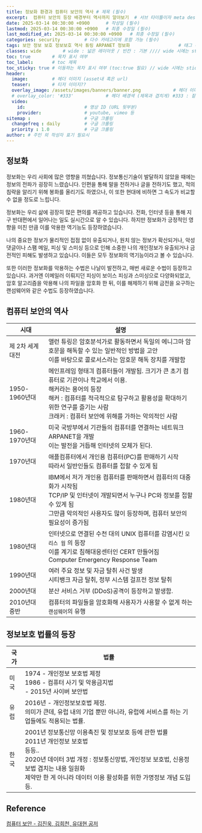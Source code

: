 ```yaml
---
title: 정보화 환경과 컴퓨터 보안의 역사 # 제목 (필수)
excerpt:  컴퓨터 보안의 등장 배경부터 역사까지 알아보기  # 서브 타이틀이자 meta description (필수)
date: 2025-03-14 00:30:00 +0900      # 작성일 (필수)
lastmod: 2025-03-14 00:30:00 +0900   # 최종 수정일 (필수)
last_modified_at: 2025-03-14 00:30:00 +0900   # 최종 수정일 (필수)
categories: security         # 다수 카테고리에 포함 가능 (필수)
tags: 보안 정보 보호 정보보호 역사 튜링 ARPANET 정보화                  # 태그 복수개 가능 (필수)
classes: wide        # wide : 넓은 레이아웃 / 빈칸 : 기본 //// wide 시에는 sticky toc 불가
toc: true        # 목차 표시 여부
toc_label:       # toc 제목
toc_sticky: true # 이동하는 목차 표시 여부 (toc:true 필요) // wide 시에는 sticky toc 불가
header: 
  image:         # 헤더 이미지 (asset내 혹은 url)
  teaser:        # 티저 이미지??
  overlay_image: /assets/images/banners/banner.png            # 헤더 이미지 (제목과 겹치게)
  # overlay_color: '#333'            # 헤더 배경색 (제목과 겹치게) #333 : 짙은 회색 (필수)
  video:
    id:                      # 영상 ID (URL 뒷부분)
    provider:                # youtube, vimeo 등
sitemap :                    # 구글 크롤링
  changefreq : daily         # 구글 크롤링
  priority : 1.0             # 구글 크롤링
author: # 주인 외 작성자 표기 필요시
---
```

<!--postNo: 20250313_002-->

## 정보화  

정보화는 우리 사회에 많은 영향을 끼쳤습니다. 정보통신기술이 발달하지 않았을 때에는 정보의 전파가 굉장히 느렸습니다. 인편을 통해 말을 전하거나 글을 전하기도 했고, 적의 침략을 알리기 위해 봉화를 올리기도 하였으나, 이 또한 현대에 비하면 그 속도가 비교할 수 없을 정도로 느립니다.  

정보화는 우리 삶에 굉장히 많은 편의를 제공하고 있습니다. 전화, 인터넷 등을 통해 지구 반대편에서 일어나는 일도 실시간으로 알 수 있습니다. 하지만 정보화가 긍정적인 영향을 미친 만큼 이를 악용한 역기능도 등장하였습니다.  

나의 중요한 정보가 물리적인 접점 없이 유출되거나, 원치 않는 정보가 확산되거나, 악성 댓글이나 스팸 메일, 피싱 및 스미싱 등으로 인해 소중한 나의 개인정보가 유출되거나 금전적인 피해도 발생하고 있습니다. 이들은 모두 정보화의 역기능이라고 볼 수 있습니다.  

또한 이러한 정보화를 악용하는 수법은 나날이 발전하고, 매번 새로운 수법이 등장하고 있습니다. 과거엔 이메일러 이뤄지던 피싱이 보이스 피싱과 스미싱으로 다양화되었고, 암호 알고리즘을 악용해 나의 파일을 암호화 한 뒤, 이를 해제하기 위해 금전을 요구하는 랜섬웨어와 같은 수법도 등장하였습니다.  


## 컴퓨터 보안의 역사  

|시대|설명|
|---|---|
|제 2차 세계대전|앨런 튜링은 암호분석가로 활동하면서 독일의 에니그마 암호문을 해독할 수 있는 일반적인 방법을 고안<br>이를 바탕으로 콜로서스라는 암호문 해독 장치를 개발함|
|1950-1960년대|메인프레임 형태긔 컴퓨터들이 개발됨. 크기가 큰 초기 컴퓨터로 기관이나 학교에서 이용.<br>해커라는 용어의 등장<br>해커 : 컴퓨터를 적극적으로 탐구하고 활용성을 확대하기 위한 연구를 즐기는 사람<br>크래커 : 컴퓨터 보안에 위해를 가하는 악의적인 사람|
|1960-1970년대|미국 국방부에서 기관들의 컴퓨터를 연결하는 네트워크 ARPANET을 개발<br>이는 발전을 거듭해 인터넷의 모체가 된다.|
|1970년대|애플컴퓨터에서 개인용 컴퓨터(PC)를 판매하기 시작<br>따라서 일반인들도 컴퓨터를 접할 수 있게 됨|
|1980년대|IBM에서 저가 개인용 컴퓨터를 판매하면서 컴퓨터의 대중화가 시작됨<br>TCP/IP 및 인터넷이 개발되면서 누구나 PC와 정보를 접할 수 있게 됨<br>그만큼 악의적인 사용자도 많이 등장하며, 컴퓨터 보안의 필요성이 증가됨|
|1980년대|인터넷으로 연결된 수천 대의 UNIX 컴퓨터를 감염시킨 `모리스 웜` 의 등장<br>이를 계기로 침해대응센터인 CERT 만들어짐<br>Computer Emergency Response Team|
|1990년대|여러 주요 정보 및 자금 탈취 사건 발생<br>시티뱅크 자금 탈취, 정부 시스템 걸프전 정보 탈취|
|2000년대|분산 서비스 거부 (DDoS)공격이 등장하고 발생함.|
|2010년대 중반|컴퓨터의 파일들을 암호화해 사용자가 사용할 수 없게 하는 `랜섬웨어`의 유행|

## 정보보호 법률의 등장  

|국가|법률|
|---|---|
|미국|1974 - 개인정보 보호법 제정<br>1986 - 컴퓨터 사기 및 악용금지법<br>- 2015년 사이버 보안법|
|유럽|2016년 - 개인정보보호법 제정.<br>의미가 큰데, 유럽 내의 기업 뿐만 아니라, 유럽에 서비스를 하는 기업들에도 적용되는 법률.|
|한국|2001년 정보통신망 이용촉진 및 정보보호 등에 관한 법률<br>2011년 개인정보 보호법<br>등등.. <br>2020년 데이터 3법 개정 : 정보통신망법, 개인정보 보호법, 신용정보법 겹치는 내용 일원화<br>제약만 한 게 아니라 데이터 이용 활성화를 위한 가명정보 개념 도입 등.|


## Reference  

[컴퓨터 보안 - 김진욱, 김희천, 유대현 공저](https://search.shopping.naver.com/book/catalog/37553634631)  